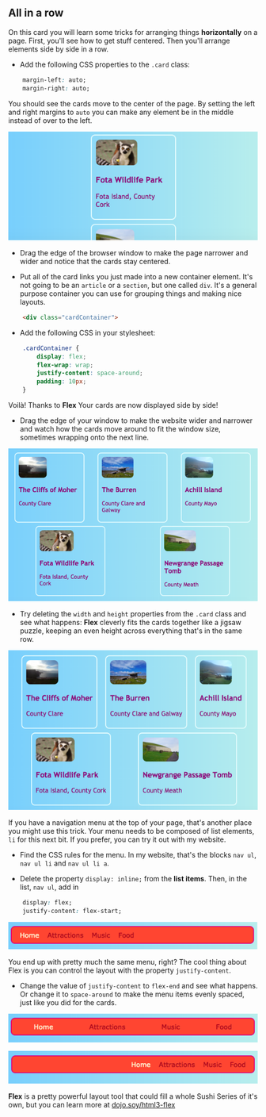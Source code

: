 ## All in a row

On this card you will learn some tricks for arranging things **horizontally** on a page. First, you'll see how to get stuff centered. Then you'll arrange elements side by side in a row. 

+ Add the following CSS properties to the `.card` class:

```css
    margin-left: auto;
    margin-right: auto;
```

You should see the cards move to the center of the page. By setting the left and right margins to `auto` you can make any element be in the middle instead of over to the left. 

![The cards appear in the middle instead of over to the left](images/marginAuto.png)

+ Drag the edge of the browser window to make the page narrower and wider and notice that the cards stay centered.

+ Put all of the card links you just made into a new container element. It's not going to be an `article` or a `section`, but one called `div`. It's a general purpose container you can use for grouping things and making nice layouts.

```html
    <div class="cardContainer">
```

+ Add the following CSS in your stylesheet:

```css
    .cardContainer {
        display: flex;
        flex-wrap: wrap;
        justify-content: space-around;
        padding: 10px;
    }
```

Voilà! Thanks to **Flex** Your cards are now displayed side by side! 

+ Drag the edge of your window to make the website wider and narrower and watch how the cards move around to fit the window size, sometimes wrapping onto the next line.

![Cards arranged in two rows spaced evenly to fit the browser width](images/flexSideBySide.png)

+ Try deleting the `width` and `height` properties from the `.card` class and see what happens: **Flex** cleverly fits the cards together like a jigsaw puzzle, keeping an even height across everything that's in the same row.

![Cards displayed neatly side by side with automatic width](images/flexAutoWidths.png)

If you have a navigation menu at the top of your page, that's another place you might use this trick. Your menu needs to be composed of list elements, `li` for this next bit. If you prefer, you can try it out with my website.

+ Find the CSS rules for the menu. In my website, that's the blocks `nav ul`, `nav ul li` and `nav ul li a`.

+ Delete the property `display: inline;` from the **list items**. Then, in the list, `nav ul`, add in 

```css
    display: flex;
    justify-content: flex-start;
```
   
![Menu with items aligned to the left](images/flexMenuStart.png)

You end up with pretty much the same menu, right? The cool thing about Flex is you can control the layout with the property `justify-content`. 

+ Change the value of `justify-content` to `flex-end` and see what happens. Or change it to `space-around` to make the menu items evenly spaced, just like you did for the cards.

![Menu with items evenly spaced](images/flexMenuSpace.png)

![Menu with items aligned to the right](images/flexMenuEnd.png)

**Flex** is a pretty powerful layout tool that could fill a whole Sushi Series of it's own, but you can learn more at [dojo.soy/html3-flex](http://dojo.soy/html3-flex)

